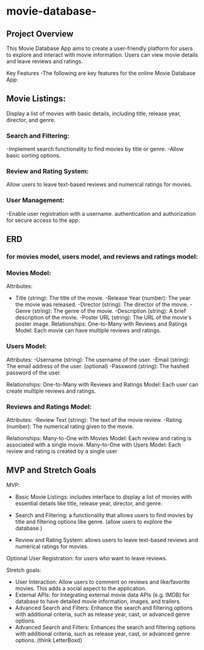 # movie-database-

## Project Overview
This Movie Database App aims to create a user-friendly platform for users to explore and interact with movie information. Users can view movie details and leave reviews and ratings.

Key Features
-The following are key features for the online Movie Database App:

## Movie Listings:

Display a list of movies with basic details, including title, release year, director, and genre.

### Search and Filtering:

-Implement search functionality to find movies by title or genre.
-Allow basic sorting options.

### Review and Rating System:

Allow users to leave text-based reviews and numerical ratings for movies.
### User Management: 

-Enable user registration with a username. authentication and authorization for secure access to the app.

## ERD 
### for movies model, users model, and reviews and ratings model: 

### Movies Model:

Attributes:
  - Title (string): The title of the movie.
  -Release Year (number): The year the movie was released.
  -Director (string): The director of the movie.
  -Genre (string): The genre of the movie.
  -Description (string): A brief description of the movie.
  -Poster URL (string): The URL of the movie's poster image.
Relationships:
One-to-Many with Reviews and Ratings Model: Each movie can have multiple reviews and ratings.

### Users Model:

Attributes:
  -Username (string): The username of the user.
  -Email (string): The email address of the user. (optional)
  -Password (string): The hashed password of the user.

Relationships:
One-to-Many with Reviews and Ratings Model: Each user can create multiple reviews and ratings.

### Reviews and Ratings Model:

Attributes:
  -Review Text (string): The text of the movie review.
  -Rating (number): The numerical rating given to the movie.

Relationships:
Many-to-One with Movies Model: Each review and rating is associated with a single movie.
Many-to-One with Users Model: Each review and rating is created by a single user

## MVP and Stretch Goals 

MVP: 
* Basic Movie Listings: includes interface to display a list of movies with essential details like title, release year, director, and genre.

* Search and Filtering: a functionality that allows users to find movies by title and filtering options like genre. (allow users to explore the database.)

* Review and Rating System:  allows users to leave text-based reviews and numerical ratings for movies.

Optional User Registration: for users who want to leave reviews. 


Stretch goals: 

- User Interaction: Allow users to comment on reviews and like/favorite movies. This adds a social aspect to the application.
- External APIs: for Integrating external movie data APIs (e.g. IMDB) for database to have detailed movie information, images, and trailers.
- Advanced Search and Filters: Enhance the search and filtering options with additional criteria, such as release year, cast, or advanced genre options.
- Advanced Search and Filters: Enhances the search and filtering options with additional criteria, such as release year, cast, or advanced genre options. (think LetterBoxd)




